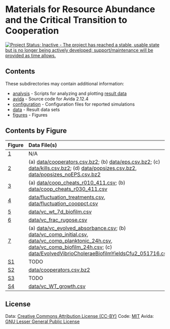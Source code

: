 # Materials for Resource Abundance and the Critical Transition to Cooperation

[![Project Status: Inactive - The project has reached a stable, usable state but is no longer being actively developed; support/maintenance will be provided as time allows.](http://www.repostatus.org/badges/latest/inactive.svg)](http://www.repostatus.org/#inactive)


## Contents

These subdirectories may contain additional information:

* [analysis](analysis) - Scripts for analyzing and plotting [result data](data)
* [avida](avida) - Source code for Avida 2.12.4
* [configuration](configuration) - Configuration files for reported simulations
* [data](data) - Result data sets
* [figures](figures) - Figures


## Contents by Figure

| Figure  | Data File(s)   | Analysis      | 
|:--------|:---------------|:--------------|
| [1](figures/avida_diagram.png) | N/A            | N/A           |
| [2](figures/avida_combined.pdf) | (a) [data/cooperators.csv.bz2](data/cooperators.csv.bz2); (b) [data/eps.csv.bz2](data/eps.csv.bz2); (c) [data/kills.csv.bz2](data/kills.csv.bz2); (d) [data/popsizes.csv.bz2](data/popsizes.csv.bz2), [data/popsizes_noEPS.csv.bz2](data/popsizes_noEPS.csv.bz2) | [analysis/plot_avida_combined.R](analysis/plot_avida_combined.R) |
| [3](figures/avida_population_stacks.pdf) | (a) [data/coop_cheats_r010_411.csv](data/coop_cheats_r010_411.csv); (b) [data/coop_cheats_r030_411.csv](data/coop_cheats_r030_411.csv) | [analysis/plot_avida_popstacks.R](analysis/plot_avida_popstacks.R) |
| [4](figures/avida_fluctuation_cooppct.pdf) | [data/fluctuation_treatments.csv](data/fluctuation_treatments.csv), [data/fluctuation_cooppct.csv](data/fluctuation_cooppct.csv) | [analysis/plot_avida_fluctuation.R](analysis/plot_avida_fluctuation.R) |
| [5](figures/vc_biofilm_7dWT.pdf) | [data/vc_wt_7d_biofilm.csv](data/vc_wt_7d_biofilm.csv) | [analysis/plot_vc_biofilm.R](analysis/plot_vc_biofilm.R) |
| [6](figures/vc_frac_rugose.pdf) | [data/vc_frac_rugose.csv](data/vc_frac_rugose.csv) | [analysis/plot_vc_rugose.R](analysis/plot_vc_rugose.R) |
| [7](figures/vc_evolved_combined.pdf) | (a) [data/vc_evolved_absorbance.csv](data/vc_evolved_absorbance.csv); (b) [data/vc_comp_initial.csv](data/vc_comp_initial.csv), [data/vc_comp_planktonic_24h.csv](data/vc_comp_planktonic_24h.csv), [data/vc_comp_biofilm_24h.csv](data/vc_comp_biofilm_24h.csv); (c) [data/EvolvedVibrioCholeraeBiofilmYieldsCfu2_051716.csv](data/EvolvedVibrioCholeraeBiofilmYieldsCfu2_051716.csv) | [analysis/plot_vc_evolved_all.R](analysis/plot_vc_evolved_all.R) |
| [S1](figures/population-0092900.pdf) | TODO           | TODO          |
| [S2](figures/avida_cooperators_trajectories.pdf) | [data/cooperators.csv.bz2](data/cooperators.csv.bz2) | [analysis/plot_avida_coop_trajectories.R](analysis/plot_avida_coop_trajectories.R) |
| [S3](figures/avida_reactions_ORN_EQU.pdf) | TODO           | TODO          |
| [S4](figures/vc_growth_WT.pdf) | [data/vc_WT_growth.csv](data/vc_WT_growth.csv) | [analysis/plot_vc_growth.R](analysis/plot_vc_growth.R) |


## License

Data: [Creative Commons Attribution License (CC-BY)](https://creativecommons.org/licenses/by/4.0/)
Code: [MIT](https://opensource.org/licenses/MIT)
Avida: [GNU Lesser General Public License](https://www.gnu.org/licenses/lgpl.html)
